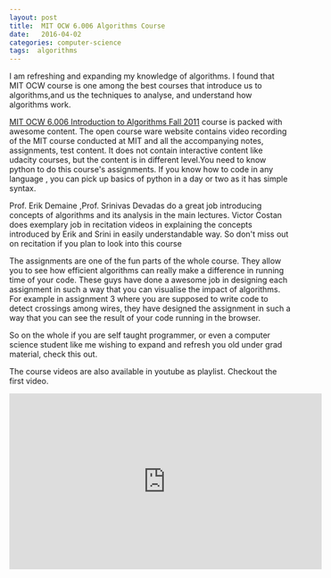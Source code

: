 ```yaml
---
layout: post
title:  MIT OCW 6.006 Algorithms Course
date:   2016-04-02
categories: computer-science
tags:  algorithms
---
```

I am refreshing and expanding my knowledge of algorithms.
I found that MIT OCW course is one among the best courses that
introduce us to algorithms,and  us the techniques  to analyse, and
understand how algorithms work.

[MIT OCW 6.006 Introduction to Algorithms Fall 2011](http://ocw.mit.edu/courses/electrical-engineering-and-computer-science/6-006-introduction-to-algorithms-fall-2011/) 
course is packed with awesome content. The open course ware website contains  video recording of the MIT course conducted at MIT and all the accompanying
notes, assignments, test content. It does not contain interactive content like udacity courses, but the content is in different
level.You need to know python to do this course's assignments. If you know how to code in any language , you can pick up basics of python in a day or two as it has simple syntax.

Prof. Erik Demaine ,Prof. Srinivas Devadas do a great job introducing concepts of algorithms and its analysis in the
main lectures. Victor Costan does exemplary job in recitation videos in explaining the concepts introduced by Erik and Srini
in easily understandable way. So don't miss out on recitation if you plan to look into this course

The assignments are one of the fun parts of the whole course. They allow you to see how efficient algorithms can really make a difference in running time of your code. These guys have done a awesome job in designing each assignment in such a way that you can visualise the impact of algorithms. For example in assignment 3 where you are supposed to write code to detect crossings among wires, they have designed the assignment in such a way that you can see the result of your code running in the browser.

So on the whole if you are self taught programmer, or even a computer science student like me wishing to expand and refresh you old under grad material, check this out.

The course videos are also available in youtube as playlist. Checkout the first video.

<iframe width="560" height="315" src="https://www.youtube.com/embed/HtSuA80QTyo?list=PLUl4u3cNGP61Oq3tWYp6V_F-5jb5L2iHb" frameborder="0" allowfullscreen></iframe>

